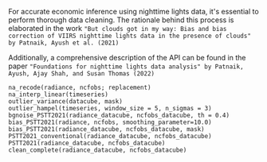 For accurate economic inference using nighttime lights data, it's essential to perform thorough data cleaning. The rationale behind this process is elaborated in the work `"But clouds got in my way: Bias and bias correction of VIIRS nighttime lights data in the presence of clouds" by Patnaik, Ayush et al. (2021)`

Additionally, a comprehensive description of the API can be found in the paper `"Foundations for nighttime lights data analysis" by Patnaik, Ayush, Ajay Shah, and Susan Thomas (2022)`

```@docs
na_recode(radiance, ncfobs; replacement)
na_interp_linear(timeseries)
outlier_variance(datacube, mask)
outlier_hampel(timeseries, window_size = 5, n_sigmas = 3)
bgnoise_PSTT2021(radiance_datacube, ncfobs_datacube, th = 0.4)
bias_PSTT2021(radiance, ncfobs, smoothing_parameter=10.0) 
bias_PSTT2021(radiance_datacube, ncfobs_datacube, mask)
PSTT2021_conventional(radiance_datacube, ncfobs_datacube)
PSTT2021(radiance_datacube, ncfobs_datacube)
clean_complete(radiance_datacube, ncfobs_datacube)
```
